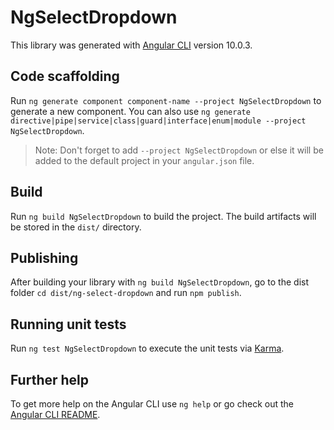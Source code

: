 # NgSelectDropdown

This library was generated with [Angular CLI](https://github.com/angular/angular-cli) version 10.0.3.

## Code scaffolding

Run `ng generate component component-name --project NgSelectDropdown` to generate a new component. You can also use `ng generate directive|pipe|service|class|guard|interface|enum|module --project NgSelectDropdown`.
> Note: Don't forget to add `--project NgSelectDropdown` or else it will be added to the default project in your `angular.json` file. 

## Build

Run `ng build NgSelectDropdown` to build the project. The build artifacts will be stored in the `dist/` directory.

## Publishing

After building your library with `ng build NgSelectDropdown`, go to the dist folder `cd dist/ng-select-dropdown` and run `npm publish`.

## Running unit tests

Run `ng test NgSelectDropdown` to execute the unit tests via [Karma](https://karma-runner.github.io).

## Further help

To get more help on the Angular CLI use `ng help` or go check out the [Angular CLI README](https://github.com/angular/angular-cli/blob/master/README.md).
